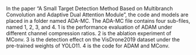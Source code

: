 In the paper “A Small Target Detection Method Based on Multibranch Convolution and Adaptive Dual Attention Module”, the code and models are placed in a folder named ADA-MC.
The ADA-MC file contains four sub-files, named 1, 2, 3, and 4.
  1 is the performance evaluation of ADAM under different channel compression ratios.
  2 is the ablation experiment of MConv. 
  3 is the detection effect on the VisDrone2019 dataset under the pre-trained weights of YOLO11. 
  4 is the code for ADAM and MConv.

